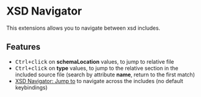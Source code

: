 # XSD Navigator

This extensions allows you to navigate between xsd includes.

## Features

* <kbd>Ctrl+click</kbd> on **schemaLocation** values, to jump to relative file
* <kbd>Ctrl+click</kbd> on **type** values, to jump to the relative section in the included source file (search by attribute **name**, return to the first match)
* [XSD Navigator: Jump to](#xsd-navigator.jumpTo) to navigate across the includes (no default keybindings)